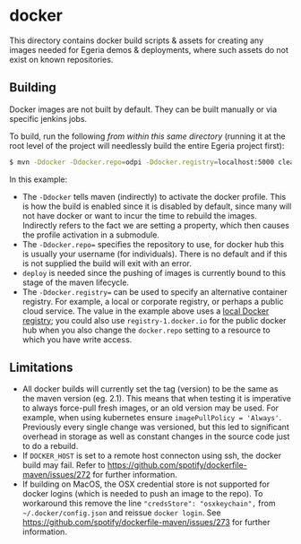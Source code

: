 <!-- SPDX-License-Identifier: CC-BY-4.0 -->
<!-- Copyright Contributors to the Egeria project. -->

# docker

This directory contains docker build scripts & assets for creating any images
needed for Egeria demos & deployments, where such assets do not exist on known
repositories.

## Building

Docker images are not built by default. They can be built manually or via specific jenkins jobs.

To build, run the following *from within this same directory* (running it at the root level of the
project will needlessly build the entire Egeria project first):

```bash
$ mvn -Ddocker -Ddocker.repo=odpi -Ddocker.registry=localhost:5000 clean install
```

In this example:

- The `-Ddocker` tells maven (indirectly) to activate the docker profile. This is how the build is enabled since it is
    disabled by default, since many will not have docker or want to incur the time to rebuild the images. Indirectly
    refers to the fact we are setting a property, which then causes the profile activation in a submodule.
- The `-Ddocker.repo=` specifies the repository to use, for docker hub this is usually your username (for individuals).
    There is no default and if this is not supplied the build will exit with an error.
- `deploy` is needed since the pushing of images is currently bound to this stage of the maven lifecycle.
- The `-Ddocker.registry=` can be used to specify an alternative container registry. For example, a local or
    corporate registry, or perhaps a public cloud service. The value in the example above uses a
    [local Docker registry](https://docs.docker.com/registry/deploying/); you could also use `registry-1.docker.io`
    for the public docker hub when you also change the `docker.repo` setting to a resource to which you have write
    access.

## Limitations

- All docker builds will currently set the tag (version) to be the same as the maven version (eg. 2.1). This
    means that when testing it is imperative to always force-pull fresh images, or an old version may be used. For
    example, when using kubernetes ensure `imagePullPolicy = 'Always'`. Previously every single change was versioned,
    but this led to significant overhead in storage as well as constant changes in the source code just to do a rebuild.
- If `DOCKER_HOST` is set to a remote host connecton using ssh, the docker build may fail. Refer to
    https://github.com/spotify/dockerfile-maven/issues/272 for further information.
- If building on MacOS, the OSX credential store is not supported for docker logins (which is needed to push an image
    to the repo). To workaround this remove the line `"credsStore": "osxkeychain",` from `~/.docker/config.json` and
    reissue `docker login`. See https://github.com/spotify/dockerfile-maven/issues/273 for further information.
